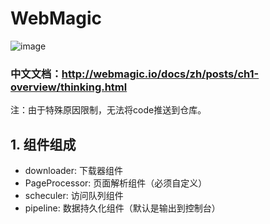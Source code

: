 # WebMagic
![image](https://user-images.githubusercontent.com/74847491/125260832-4c6d4980-e333-11eb-8203-b74e7fcfe92e.png)
### 中文文档：http://webmagic.io/docs/zh/posts/ch1-overview/thinking.html
注：由于特殊原因限制，无法将code推送到仓库。
## 1. 组件组成
  - downloader: 下载器组件
  - PageProcessor: 页面解析组件（必须自定义）
  - scheculer: 访问队列组件
  - pipeline: 数据持久化组件（默认是输出到控制台）
